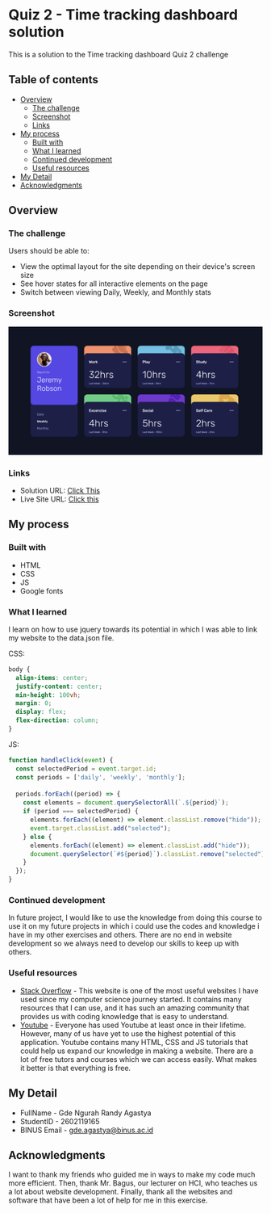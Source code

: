 # Quiz 2 - Time tracking dashboard solution

This is a solution to the Time tracking dashboard Quiz 2 challenge

## Table of contents

- [Overview](#overview)
  - [The challenge](#the-challenge)
  - [Screenshot](#screenshot)
  - [Links](#links)
- [My process](#my-process)
  - [Built with](#built-with)
  - [What I learned](#what-i-learned)
  - [Continued development](#continued-development)
  - [Useful resources](#useful-resources)
- [My Detail](#My-Detail)
- [Acknowledgments](#acknowledgments)

## Overview

### The challenge

Users should be able to:

- View the optimal layout for the site depending on their device's screen size
- See hover states for all interactive elements on the page
- Switch between viewing Daily, Weekly, and Monthly stats

### Screenshot

![](images/solution.png)



### Links

- Solution URL: [Click This](https://github.com/GuhD01/time-tracking-dashboard-main/tree/main)
- Live Site URL: [Click this](https://guhd01.github.io/time-tracking-dashboard-main/)

## My process

### Built with

- HTML
- CSS
- JS
- Google fonts


### What I learned

I learn on how to use jquery towards its potential in which I was able to link my website to the data.json file.

CSS:
```css
body {
  align-items: center;
  justify-content: center;
  min-height: 100vh;
  margin: 0;
  display: flex;
  flex-direction: column;
}
```

JS:
```js
function handleClick(event) {
  const selectedPeriod = event.target.id;
  const periods = ['daily', 'weekly', 'monthly'];

  periods.forEach((period) => {
    const elements = document.querySelectorAll(`.${period}`);
    if (period === selectedPeriod) {
      elements.forEach((element) => element.classList.remove("hide"));
      event.target.classList.add("selected");
    } else {
      elements.forEach((element) => element.classList.add("hide"));
      document.querySelector(`#${period}`).classList.remove("selected");
    }
  });
}
```


### Continued development

In future project, I would like to use the knowledge from doing this course to use it on my future projects in which i could use the codes and knowledge i have in my other exercises and others. There are no end in website development so we always need to develop our skills to keep up with others.

### Useful resources

- [Stack Overflow](https://stackoverflow.com/) - This website is one of the most useful websites I have used since my computer science journey started. It contains many resources that I can use, and it has such an amazing community that provides us with coding knowledge that is easy to understand. 
- [Youtube](https://www.youtube.com/) - Everyone has used Youtube at least once in their lifetime. However, many of us have yet to use the highest potential of this application. Youtube contains many HTML, CSS and JS tutorials that could help us expand our knowledge in making a website. There are a lot of free tutors and courses which we can access easily. What makes it better is that everything is free.
## My Detail 

- FullName - Gde Ngurah Randy Agastya
- StudentID - 2602119165
- BINUS Email - gde.agastya@binus.ac.id

## Acknowledgments

I want to thank my friends who guided me in ways to make my code much more efficient. Then, thank Mr. Bagus, our lecturer on HCI, who teaches us a lot about website development. Finally, thank all the websites and software that have been a lot of help for me in this exercise.

